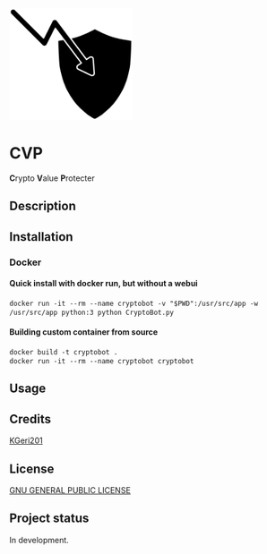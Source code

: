 <img src="CryptoValueProtecter.svg" alt="Crypto Value Protecter" height="200"/>  

# CVP
**C**rypto **V**alue **P**rotecter

## Description


## Installation

### Docker
#### Quick install with docker run, but without a webui
```
docker run -it --rm --name cryptobot -v "$PWD":/usr/src/app -w /usr/src/app python:3 python CryptoBot.py
```

#### Building custom container from source
```
docker build -t cryptobot .
docker run -it --rm --name cryptobot cryptobot
```


## Usage


## Credits
[KGeri201](https://github.com/KGeri201)

## License
[GNU GENERAL PUBLIC LICENSE](https://choosealicense.com/licenses/gpl-3.0/)

## Project status
In development.
